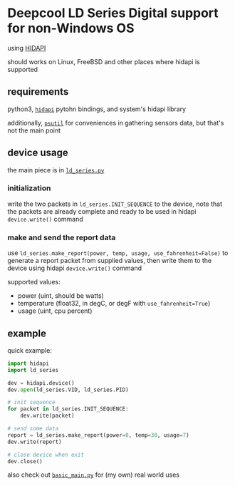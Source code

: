 # Deepcool LD Series Digital support for non-Windows OS

using [HIDAPI](https://github.com/libusb/hidapi)

should works on Linux, FreeBSD and other places where hidapi is supported

## requirements

python3, [`hidapi`](https://pypi.org/project/hidapi/) pytohn bindings, and
system's hidapi library

additionally, [`psutil`](https://pypi.org/project/psutil/) for conveniences in
gathering sensors data, but that's not the main point

## device usage

the main piece is in [`ld_series.py`](./ld_series.py)

### initialization

write the two packets in `ld_series.INIT_SEQUENCE` to the device, note that the
packets are already complete and ready to be used in hidapi `device.write()`
command

### make and send the report data

use `ld_series.make_report(power, temp, usage, use_fahrenheit=False)`
to generate a report packet from supplied values, then write them to the
device using hidapi `device.write()` command

supported values:
- power (uint, should be watts)
- temperature (float32, in degC, or degF with `use_fahrenheit=True`)
- usage (uint, cpu percent)

## example

quick example:

```python
import hidapi
import ld_series

dev = hidapi.device()
dev.open(ld_series.VID, ld_series.PID)

# init sequence
for packet in ld_series.INIT_SEQUENCE:
    dev.write(packet)

# send some data
report = ld_series.make_report(power=0, temp=30, usage=7)
dev.write(report)

# close device when exit
dev.close()
```

also check out [`basic_main.py`](./basic_main.py) for (my own) real world uses
